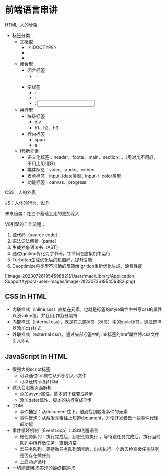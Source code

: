 # 前端语言串讲

HTML: 人的骨架

- 标签分类
  - 文档型
    - :<!DOCTYPE>
    - : <head>
    - :<body>
  - 闭合型
    - 闭合标签
      - ：<p></p>
    - 空标签
      - : <br>
      - : <img>
      - : <input>
  - 换行型
    - 块级标签
      - div
      - h1、h2、h3
    - 行内标签
      - span
      - a
  - H5新元素
    - 语义化标签：header、footer、main、section ...（用对比不用好，不用比用错好）
    - 媒体标签：video、audio、embed
    - 表单标签：input-》date类型、input-〉color类型
    - 功能标签：canvas、progress

CSS：人的外表

JS：人体的行为，动作

未来趋势：在三个基础上走的更加深入

V8引擎的工作流程：

1. 源代码（source code）
2. 语法词法解析（parse）
3. 生成抽象语法书（AST）
4. 通过Ignition传化为字节码，字节码在虚拟机中运行
5. Turbofan生成优化后的机器码，提升性能
6. Deoptimize将类型不准确的反馈给Ignition重新优化生成，浪费性能

![image-20230726195459882](/Users/mac/Library/Application Support/typora-user-images/image-20230726195459882.png)

## CSS In HTML

- 内联样式（inline css）直接在元素，也就是标签的style属性中书写css的属性以及value值，并且用;作为分隔符
- 内部样式（internal css），就是在头部标签（<head>标签）中的style标签，通过选择器添加css样式
- 外联样式（external css），通过头部标签中的link标签的href属性将.css文件引入即可

## JavaScript In HTML

- 很强大的script标签
  - 可以通过src属性从外部引入js文件
  - 可以在内部写js代码
- 默认会阻塞页面解析
  - 添加async属性，脚本的下载变成异步
  - 添加defer属性，脚本的执行变成异步
- DOM
  - 事件捕捉：从document往下，直到找到触发事件的元素
  - 事件冒泡：从触发元素往上知道document，方便开发者做一些事件代理的功能
- 事件循环机制（EventLoop）：JS单线程语言
  - 微任务队列：执行完成后，到宏任务执行 ，等待宏任务完成后，执行当前队列中所有微任务，直到清空
  - 宏任务队列：等待微任务队列清空后，出栈执行一个后去检查微任务队列是否存在微任务
  - 上述两步循环
- 一切能使用JS实现的最终都是JS